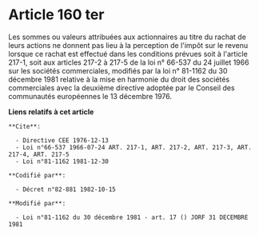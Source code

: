 # Article 160 ter

Les sommes ou valeurs attribuées aux actionnaires au titre du rachat de leurs actions ne donnent pas lieu à la perception de
l'impôt sur le revenu lorsque ce rachat est effectué dans les conditions prévues soit à l'article 217-1, soit  aux articles
217-2 à 217-5 de la loi n° 66-537 du 24 juillet 1966 sur les sociétés commerciales, modifiés par la loi n° 81-1162 du 30
décembre 1981 relative à la mise en harmonie du droit des sociétés commerciales avec la deuxième directive adoptée par le
Conseil des communautés européennes le 13 décembre 1976.

**Liens relatifs à cet article**

	**Cite**:

	  - Directive CEE 1976-12-13
	  - Loi n°66-537 1966-07-24 ART. 217-1, ART. 217-2, ART. 217-3, ART. 217-4, ART. 217-5
	  - Loi n°81-1162 1981-12-30

	**Codifié par**:

	  - Décret n°82-881 1982-10-15

	**Modifié par**:

	  - Loi n°81-1162 du 30 décembre 1981 - art. 17 () JORF 31 DECEMBRE 1981
